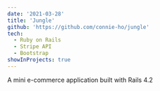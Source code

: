 ```yaml
---
date: '2021-03-28'
title: 'Jungle'
github: 'https://github.com/connie-ho/jungle'
tech:
  - Ruby on Rails
  - Stripe API
  - Bootstrap
showInProjects: true
---
```


A mini e-commerce application built with Rails 4.2
